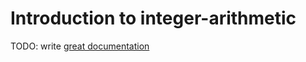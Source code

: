 # Introduction to integer-arithmetic

TODO: write [great documentation](http://jacobian.org/writing/what-to-write/)
